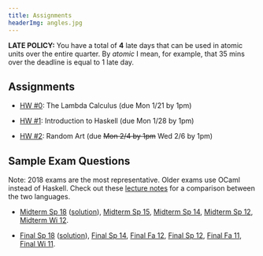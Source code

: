 ```yaml
---
title: Assignments
headerImg: angles.jpg
---
```


**LATE POLICY:** You have a total of **4** late days
that can be used in atomic units over the entire
quarter. By *atomic* I mean, for example, that 35
mins over the deadline is equal to 1 late day.

## Assignments

- [HW #0](https://github.com/cse130-wi19/00-lambda): The Lambda Calculus (due Mon 1/21 by 1pm)

- [HW #1](https://github.com/cse130-wi19/01-haskell): Introduction to Haskell (due Mon 1/28 by 1pm)

- [HW #2](https://github.com/cse130-wi19/02-random-art): Random Art (due ~~Mon 2/4 by 1pm~~ Wed 2/6 by 1pm)

<!--
- [HW #3](https://github.com/cse130-sp18/03-fold): All about Fold (due Fri 5/11 by 23:59pm)

- [HW #4](https://github.com/cse130-sp18/04-nano): Nano (due ~~Fri 5/18~~ Tue 5/22 by 23:59pm)

- [HW #5](https://github.com/cse130-sp18/05-types): Type Inference for Nano (due ~~Mon 5/28~~ Fri 6/1 by 23:59pm)

- [HW #6](https://github.com/cse130-sp18/06-prolog): The Logical Conclusion (due Fri 6/8 by 23:59pm)
-->


## Sample Exam Questions

Note: 2018 exams are the most representative. 
Older exams use OCaml instead of Haskell.
Check out these [lecture notes](https://ucsd-cse130.github.io/web/lectures/02-haskell.html) 
for a comparison between the two languages.

- [Midterm Sp 18](/static/raw/130-midterm-sp18.pdf) ([solution](/static/raw/130-midterm-sp18-solution.pdf)),
  [Midterm Sp 15](/static/raw/midterm-sp15.pdf),
  [Midterm Sp 14](/static/raw/midterm-sp14.pdf),
  [Midterm Sp 12](/static/raw/midterm-sp12.pdf),
  [Midterm Wi 12](/static/raw/midterm-wi12.pdf).

- [Final Sp 18](/static/raw/130-final-sp18.pdf) ([solution](/static/raw/130-final-sp18-solution.pdf)),
  [Final Sp 14](/static/raw/final-sp14.pdf),
  [Final Fa 12](/static/raw/final-fa12.pdf),
  [Final Sp 12](/static/raw/final-sp12.pdf),
  [Final Fa 11](/static/raw/final-fa11.pdf),
  [Final Wi 11](/static/raw/final-wi11.pdf).
